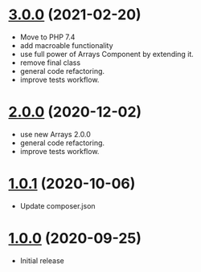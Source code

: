<a name="3.0.0"></a>
# [3.0.0](https://github.com/atomastic/registry) (2021-02-20)
* Move to PHP 7.4
* add macroable functionality
* use full power of Arrays Component by extending it.
* remove final class
* general code refactoring.
* improve tests workflow.

<a name="2.0.0"></a>
# [2.0.0](https://github.com/atomastic/registry) (2020-12-02)
* use new Arrays 2.0.0
* general code refactoring.
* improve tests workflow.

<a name="1.0.1"></a>
# [1.0.1](https://github.com/atomastic/registry) (2020-10-06)
* Update composer.json

<a name="1.0.0"></a>
# [1.0.0](https://github.com/atomastic/registry) (2020-09-25)
* Initial release

